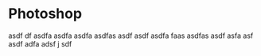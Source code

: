 # Photoshop

asdf
df
asdfa
asdfa
asdfa
asdfas
asdf
asdf
asdfa
faas
asdfas
asdf
asfa
asf
asdf
adfa
adsf
j
sdf
